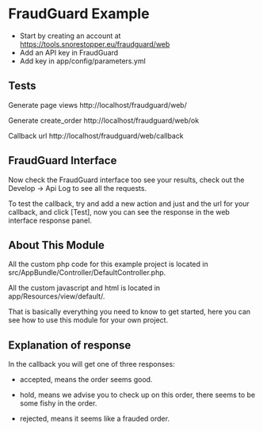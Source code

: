 FraudGuard Example
==================

- Start by creating an account at https://tools.snorestopper.eu/fraudguard/web
- Add an API key in FraudGuard
- Add key in app/config/parameters.yml


Tests
-----

Generate page views
http://localhost/fraudguard/web/

Generate create_order
http://localhost/fraudguard/web/ok

Callback url
http://localhost/fraudguard/web/callback


FraudGuard Interface
--------------------

Now check the FraudGuard interface too see your results, check out the Develop -> Api Log to see all the requests.

To test the callback, try and add a new action and just and the url for your callback, and click [Test], now you can see the response in the web interface response panel.


About This Module
-----------------

All the custom php code for this example project is located in src/AppBundle/Controller/DefaultController.php.

All the custom javascript and html is located in app/Resources/view/default/.

That is basically everything you need to know to get started, here you can see how to use this module for your own project.


Explanation of response
-----------------------

In the callback you will get one of three responses:

- accepted, means the order seems good.

- hold, means we advise you to check up on this order, there seems to be some fishy in the order.

- rejected, means it seems like a frauded order.
